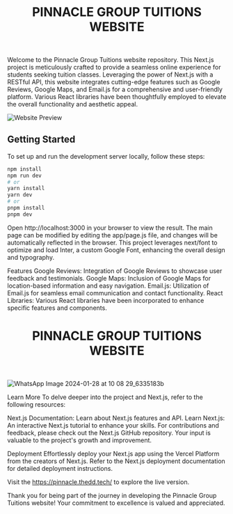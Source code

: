<div align="center">
  <h1>PINNACLE GROUP TUITIONS WEBSITE</h1>
</div>
<br>

Welcome to the Pinnacle Group Tuitions website repository. This Next.js project is meticulously crafted to provide a seamless online experience for students seeking tuition classes. Leveraging the power of Next.js with a RESTful API, this website integrates cutting-edge features such as Google Reviews, Google Maps, and Email.js for a comprehensive and user-friendly platform. Various React libraries have been thoughtfully employed to elevate the overall functionality and aesthetic appeal.

![Website Preview](https://github.com/PrabirKalwani/PGT_Website/assets/140951916/390b3025-3621-4d27-ac9a-7763cee804dd)

## Getting Started

To set up and run the development server locally, follow these steps:

```bash
npm install
npm run dev
# or
yarn install
yarn dev
# or
pnpm install
pnpm dev

```
Open http://localhost:3000 in your browser to view the result. The main page can be modified by editing the app/page.js file, and changes will be automatically reflected in the browser.
This project leverages next/font to optimize and load Inter, a custom Google Font, enhancing the overall design and typography.

Features
Google Reviews: Integration of Google Reviews to showcase user feedback and testimonials.
Google Maps: Inclusion of Google Maps for location-based information and easy navigation.
Email.js: Utilization of Email.js for seamless email communication and contact functionality.
React Libraries: Various React libraries have been incorporated to enhance specific features and components.

<div align="center">
  <h1>PINNACLE GROUP TUITIONS WEBSITE</h1>
</div>
<br> 

![WhatsApp Image 2024-01-28 at 10 08 29_6335183b](https://github.com/PrabirKalwani/PGT_Website/assets/140951916/708ec4ee-ee29-4442-9a8a-2c3729253de4)


Learn More
To delve deeper into the project and Next.js, refer to the following resources:

Next.js Documentation: Learn about Next.js features and API.
Learn Next.js: An interactive Next.js tutorial to enhance your skills.
For contributions and feedback, please check out the Next.js GitHub repository. Your input is valuable to the project's growth and improvement.

Deployment
Effortlessly deploy your Next.js app using the Vercel Platform from the creators of Next.js. Refer to the Next.js deployment documentation for detailed deployment instructions.

Visit the https://pinnacle.thedd.tech/ to explore the live version.

Thank you for being part of the journey in developing the Pinnacle Group Tuitions website! Your commitment to excellence is valued and appreciated.

